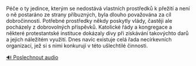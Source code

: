 
Péče o ty jedince, kterým se nedostává vlastních prostředků k přežití a není o ně postaráno ze strany příbuzných, byla dlouho považována za cíl dobročinnosti. Potřebné prostředky někdy poskytly vlády, častěji ale pocházely z dobrovolných příspěvků. Katolické řády a kongregace a některé protestantské instituce dokázaly divy při získávání takovýchto darů a jejich náležitém využití. Dnes navíc existuje celá řada necírkevních organizací, jež si s nimi konkurují v této ušlechtilé činnosti.

[🔊 Poslechnout audio](/data/7-paragraphs/audio/chapter_165/para_001-Pe-o-ty-jedince-kterm-se-nedostv-vlastnch-p.mp3)
